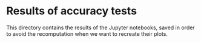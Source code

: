 # Results of accuracy tests

This directory contains the results of the Jupyter notebooks, saved in order to
avoid the recomputation when we want to recreate their plots.
